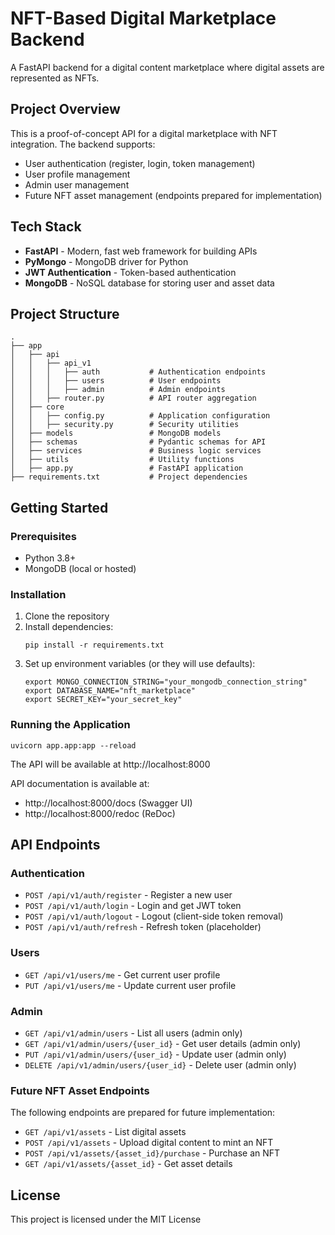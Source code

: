 # NFT-Based Digital Marketplace Backend

A FastAPI backend for a digital content marketplace where digital assets are represented as NFTs.

## Project Overview

This is a proof-of-concept API for a digital marketplace with NFT integration. The backend supports:

- User authentication (register, login, token management)
- User profile management
- Admin user management
- Future NFT asset management (endpoints prepared for implementation)

## Tech Stack

- **FastAPI** - Modern, fast web framework for building APIs
- **PyMongo** - MongoDB driver for Python
- **JWT Authentication** - Token-based authentication
- **MongoDB** - NoSQL database for storing user and asset data

## Project Structure

```
.
├── app
│   ├── api
│   │   ├── api_v1
│   │   │   ├── auth           # Authentication endpoints
│   │   │   ├── users          # User endpoints
│   │   │   ├── admin          # Admin endpoints
│   │   ├── router.py          # API router aggregation
│   ├── core
│   │   ├── config.py          # Application configuration
│   │   ├── security.py        # Security utilities
│   ├── models                 # MongoDB models
│   ├── schemas                # Pydantic schemas for API
│   ├── services               # Business logic services
│   ├── utils                  # Utility functions
│   ├── app.py                 # FastAPI application
├── requirements.txt           # Project dependencies
```

## Getting Started

### Prerequisites

- Python 3.8+
- MongoDB (local or hosted)

### Installation

1. Clone the repository
2. Install dependencies:
   ```
   pip install -r requirements.txt
   ```
3. Set up environment variables (or they will use defaults):
   ```
   export MONGO_CONNECTION_STRING="your_mongodb_connection_string"
   export DATABASE_NAME="nft_marketplace"
   export SECRET_KEY="your_secret_key"
   ```

### Running the Application

```
uvicorn app.app:app --reload
```

The API will be available at http://localhost:8000

API documentation is available at:
- http://localhost:8000/docs (Swagger UI)
- http://localhost:8000/redoc (ReDoc)

## API Endpoints

### Authentication

- `POST /api/v1/auth/register` - Register a new user
- `POST /api/v1/auth/login` - Login and get JWT token
- `POST /api/v1/auth/logout` - Logout (client-side token removal)
- `POST /api/v1/auth/refresh` - Refresh token (placeholder)

### Users

- `GET /api/v1/users/me` - Get current user profile
- `PUT /api/v1/users/me` - Update current user profile

### Admin

- `GET /api/v1/admin/users` - List all users (admin only)
- `GET /api/v1/admin/users/{user_id}` - Get user details (admin only)
- `PUT /api/v1/admin/users/{user_id}` - Update user (admin only)
- `DELETE /api/v1/admin/users/{user_id}` - Delete user (admin only)

### Future NFT Asset Endpoints

The following endpoints are prepared for future implementation:

- `GET /api/v1/assets` - List digital assets
- `POST /api/v1/assets` - Upload digital content to mint an NFT
- `POST /api/v1/assets/{asset_id}/purchase` - Purchase an NFT
- `GET /api/v1/assets/{asset_id}` - Get asset details

## License

This project is licensed under the MIT License 